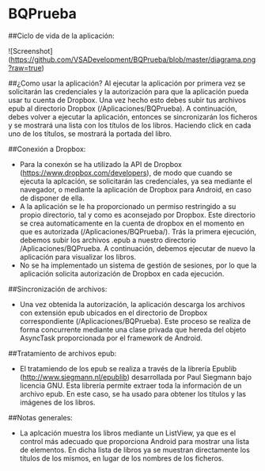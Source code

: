 BQPrueba
========

##Ciclo de vida de la aplicación:

![Screenshot] (https://github.com/VSADevelopment/BQPrueba/blob/master/diagrama.png?raw=true)

##¿Como usar la aplicación?
 Al ejecutar la aplicación por primera vez se solicitarán las credenciales y la autorización para que la aplicación pueda usar tu cuenta de Dropbox. Una vez hecho esto debes subir tus archivos epub al directorio Dropbox (/Aplicaciones/BQPrueba). A continuación, debes volver a ejecutar la aplicación, entonces se sincronizarán los ficheros y se mostrará una lista con los títulos de los libros. Haciendo click en cada uno de los títulos, se mostrará la portada del libro.

##Conexión a Dropbox:
* Para la conexón se ha utilizado la API de Dropbox (https://www.dropbox.com/developers), de modo que cuando se ejecuta la aplcación, se solicitarán las credenciales, ya sea mediante el navegador, o mediante la aplicación de Dropbox para Android, en caso de disponer de ella. 
* A la aplicación se le ha proporcionado un permiso restringido a su propio directorio, tal y como es aconsejado por Dropbox. Este directorio se crea automaticamente en la cuenta de dropbox en el momento en que es autorizada (/Aplicaciones/BQPrueba/). Trás la primera ejecución, debemos subir los archivos .epub a nuestro directorio /Aplicaciones/BQPrueba. A continuación, debemos ejecutar de nuevo la aplicación para visualizar los libros.
* No se ha implementado un sistema de gestión de sesiones, por lo que la aplicación solicita autorización de Dropbox en cada ejecución.

##Sincronización de archivos:
* Una vez obtenida la autorización, la aplicación descarga los archivos con extensión epub ubicados en el directorio de Dropbox correspondiente (/Aplicaciones/BQPrueba). Este proceso se realiza de forma concurrente mediante una clase privada que hereda del objeto AsyncTask proporcionada por el framework de Android.

##Tratamiento de archivos epub:
* El tratamiendo de los epub se realiza a través de la librería Epublib (http://www.siegmann.nl/epublib) desarrollada por Paul Siegmann bajo licencia GNU. Esta librería permite extraer toda la información de un archivo epub. En este caso, se ha usado para obtener los títulos y las imágenes de los libros.

##Notas generales:
* La aplcación muestra los libros mediante un ListView, ya que es el control más adecuado que proporciona Android para mostrar una lista de elementos. En dicha lista de libros ya se muestran directamente los títulos de los mismos, en lugar de los nombres de los ficheros.
